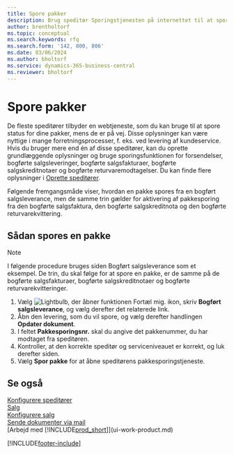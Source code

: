 ```yaml
---
title: Spore pakker
description: Brug speditør Sporingstjenesten på internettet til at spore kolli og følge fremdriften for en levering.
author: brentholtorf
ms.topic: conceptual
ms.search.keywords: rfq
ms.search.form: '142, 800, 806'
ms.date: 03/06/2024
ms.author: bholtorf
ms.service: dynamics-365-business-central
ms.reviewer: bholtorf
---
```

# <a name="track-packages"></a>Spore pakker
De fleste speditører tilbyder en webtjeneste, som du kan bruge til at spore status for dine pakker, mens de er på vej. Disse oplysninger kan være nyttige i mange forretningsprocesser, f. eks. ved levering af kundeservice. Hvis du bruger mere end én af disse speditører, kan du oprette grundlæggende oplysninger og bruge sporingsfunktionen for forsendelser, bogførte salgsleveringer, bogførte salgsfakturaer, bogførte salgskreditnotaer og bogførte returvaremodtagelser. Du kan finde flere oplysninger i [Oprette speditører](sales-how-to-set-up-shipping-agents.md). 

Følgende fremgangsmåde viser, hvordan en pakke spores fra en bogført salgsleverance, men de samme trin gælder for aktivering af pakkesporing fra den bogførte salgsfaktura, den bogførte salgskreditnota og den bogførte returvarekvittering.  

## <a name="to-track-a-package"></a>Sådan spores en pakke

> [!NOTE]
> I følgende procedure bruges siden Bogført salgsleverance som et eksempel. De trin, du skal følge for at spore en pakke, er de samme på de bogførte salgsfakturaer, bogførte salgskreditnotaer og bogførte returvarekvitteringer.

1. Vælg ![Lightbulb, der åbner funktionen Fortæl mig.](media/ui-search/search_small.png "Fortæl mig, hvad du vil foretage dig") ikon, skriv **Bogført salgsleverance**, og vælg derefter det relaterede link.
2. Åbn den levering, som du vil spore, og vælg derefter handlingen **Opdater dokument**.
3. I feltet **Pakkesporingsnr.** skal du angive det pakkenummer, du har modtaget fra speditøren. 
4. Kontroller, at den korrekte speditør og serviceniveauet er korrekt, og luk derefter siden.
5. Vælg **Spor pakke** for at åbne speditørens pakkesporingstjeneste.

## <a name="see-also"></a>Se også

[Konfigurere speditører](sales-how-to-set-up-shipping-agents.md)  
[Salg](sales-manage-sales.md)  
[Konfigurere salg](sales-setup-sales.md)  
[Sende dokumenter via mail](ui-how-send-documents-email.md)  
[Arbejd med [!INCLUDE[prod_short](includes/prod_short.md)]](ui-work-product.md)


[!INCLUDE[footer-include](includes/footer-banner.md)]
